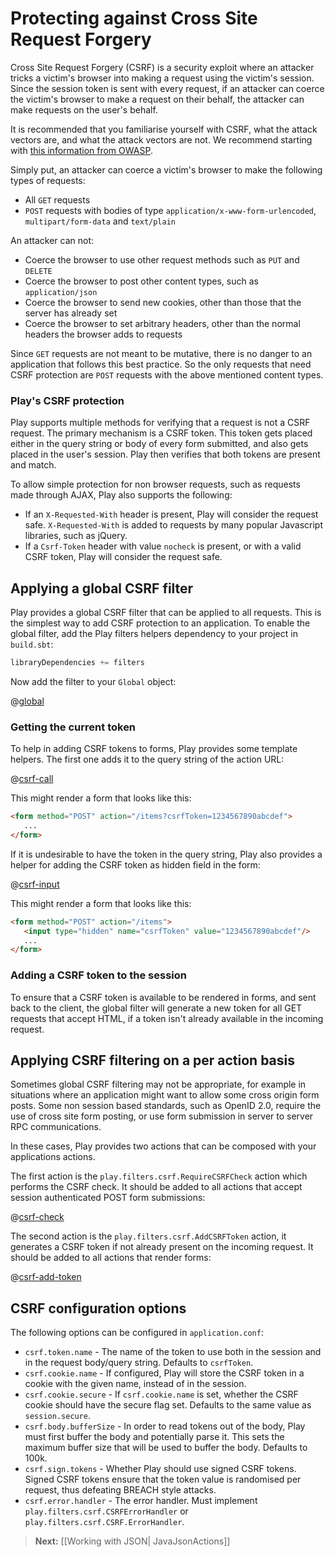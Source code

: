 <!--- Copyright (C) 2009-2013 Typesafe Inc. <http://www.typesafe.com> -->
# Protecting against Cross Site Request Forgery

Cross Site Request Forgery (CSRF) is a security exploit where an attacker tricks a victim's browser into making a request using the victim's session.  Since the session token is sent with every request, if an attacker can coerce the victim's browser to make a request on their behalf, the attacker can make requests on the user's behalf.

It is recommended that you familiarise yourself with CSRF, what the attack vectors are, and what the attack vectors are not.  We recommend starting with [this information from OWASP](https://www.owasp.org/index.php/Cross-Site_Request_Forgery_%28CSRF%29).

Simply put, an attacker can coerce a victim's browser to make the following types of requests:

* All `GET` requests
* `POST` requests with bodies of type `application/x-www-form-urlencoded`, `multipart/form-data` and `text/plain`

An attacker can not:

* Coerce the browser to use other request methods such as `PUT` and `DELETE`
* Coerce the browser to post other content types, such as `application/json`
* Coerce the browser to send new cookies, other than those that the server has already set
* Coerce the browser to set arbitrary headers, other than the normal headers the browser adds to requests

Since `GET` requests are not meant to be mutative, there is no danger to an application that follows this best practice.  So the only requests that need CSRF protection are `POST` requests with the above mentioned content types.

### Play's CSRF protection

Play supports multiple methods for verifying that a request is not a CSRF request.  The primary mechanism is a CSRF token.  This token gets placed either in the query string or body of every form submitted, and also gets placed in the user's session.  Play then verifies that both tokens are present and match.

To allow simple protection for non browser requests, such as requests made through AJAX, Play also supports the following:

* If an `X-Requested-With` header is present, Play will consider the request safe.  `X-Requested-With` is added to requests by many popular Javascript libraries, such as jQuery.
* If a `Csrf-Token` header with value `nocheck` is present, or with a valid CSRF token, Play will consider the request safe.

## Applying a global CSRF filter

Play provides a global CSRF filter that can be applied to all requests.  This is the simplest way to add CSRF protection to an application.  To enable the global filter, add the Play filters helpers dependency to your project in `build.sbt`:

```scala
libraryDependencies += filters
```

Now add the filter to your `Global` object:

@[global](code/javaguide/forms/csrf/Global.java)

### Getting the current token

To help in adding CSRF tokens to forms, Play provides some template helpers.  The first one adds it to the query string of the action URL:

@[csrf-call](code/javaguide/forms/csrf.scala.html)

This might render a form that looks like this:

```html
<form method="POST" action="/items?csrfToken=1234567890abcdef">
   ...
</form>
```

If it is undesirable to have the token in the query string, Play also provides a helper for adding the CSRF token as hidden field in the form:

@[csrf-input](code/javaguide/forms/csrf.scala.html)

This might render a form that looks like this:

```html
<form method="POST" action="/items">
   <input type="hidden" name="csrfToken" value="1234567890abcdef"/>
   ...
</form>
```

### Adding a CSRF token to the session

To ensure that a CSRF token is available to be rendered in forms, and sent back to the client, the global filter will generate a new token for all GET requests that accept HTML, if a token isn't already available in the incoming request.

## Applying CSRF filtering on a per action basis

Sometimes global CSRF filtering may not be appropriate, for example in situations where an application might want to allow some cross origin form posts.  Some non session based standards, such as OpenID 2.0, require the use of cross site form posting, or use form submission in server to server RPC communications.

In these cases, Play provides two actions that can be composed with your applications actions.

The first action is the `play.filters.csrf.RequireCSRFCheck` action which performs the CSRF check. It should be added to all actions that accept session authenticated POST form submissions:

@[csrf-check](code/javaguide/forms/JavaCsrf.java)

The second action is the `play.filters.csrf.AddCSRFToken` action, it generates a CSRF token if not already present on the incoming request. It should be added to all actions that render forms:

@[csrf-add-token](code/javaguide/forms/JavaCsrf.java)

## CSRF configuration options

The following options can be configured in `application.conf`:

* `csrf.token.name` - The name of the token to use both in the session and in the request body/query string. Defaults to `csrfToken`.
* `csrf.cookie.name` - If configured, Play will store the CSRF token in a cookie with the given name, instead of in the session.
* `csrf.cookie.secure` - If `csrf.cookie.name` is set, whether the CSRF cookie should have the secure flag set.  Defaults to the same value as `session.secure`.
* `csrf.body.bufferSize` - In order to read tokens out of the body, Play must first buffer the body and potentially parse it.  This sets the maximum buffer size that will be used to buffer the body.  Defaults to 100k.
* `csrf.sign.tokens` - Whether Play should use signed CSRF tokens.  Signed CSRF tokens ensure that the token value is randomised per request, thus defeating BREACH style attacks.
* `csrf.error.handler` - The error handler.  Must implement `play.filters.csrf.CSRFErrorHandler` or `play.filters.csrf.CSRF.ErrorHandler`.

> **Next:** [[Working with JSON| JavaJsonActions]]

